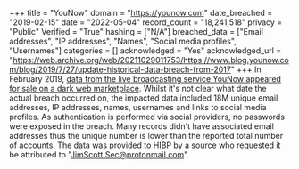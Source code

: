 +++
title = "YouNow"
domain = "https://younow.com"
date_breached = "2019-02-15"
date = "2022-05-04"
record_count = "18,241,518"
privacy = "Public"
Verified = "True"
hashing = ["N/A"]
breached_data = ["Email addresses", "IP addresses", "Names", "Social media profiles", "Usernames"]
categories = []
acknowledged = "Yes"
acknowledged_url = "https://web.archive.org/web/20211029011753/https://www.blog.younow.com/blog/2019/7/27/update-historical-data-breach-from-2017"
+++
In February 2019, <a href="https://techcrunch.com/2019/02/14/hacker-strikes-again/" target="_blank" rel="noopener">data from the live broadcasting service YouNow appeared for sale on a dark web marketplace</a>. Whilst it's not clear what date the actual breach occurred on, the impacted data included 18M unique email addresses, IP addresses, names, usernames and links to social media profiles. As authentication is performed via social providers, no passwords were exposed in the breach. Many records didn't have associated email addresses thus the unique number is lower than the reported total number of accounts. The data was provided to HIBP by a source who requested it be attributed to &quot;JimScott.Sec@protonmail.com&quot;.
